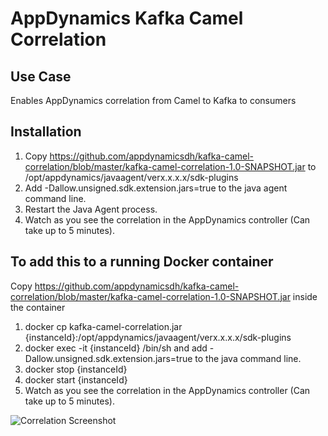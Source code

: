 # AppDynamics Kafka Camel Correlation

## Use Case
Enables AppDynamics correlation from Camel to Kafka to consumers 

## Installation

1. Copy https://github.com/appdynamicsdh/kafka-camel-correlation/blob/master/kafka-camel-correlation-1.0-SNAPSHOT.jar to /opt/appdynamics/javaagent/verx.x.x.x/sdk-plugins
2. Add -Dallow.unsigned.sdk.extension.jars=true to the java agent command line.
3. Restart the Java Agent process.
4. Watch as you see the correlation in the AppDynamics controller (Can take up to 5 minutes).

## To add this to a running Docker container

Copy https://github.com/appdynamicsdh/kafka-camel-correlation/blob/master/kafka-camel-correlation-1.0-SNAPSHOT.jar inside the container 

1. docker cp kafka-camel-correlation.jar {instanceId}:/opt/appdynamics/javaagent/verx.x.x.x/sdk-plugins
2. docker exec -it {instanceId} /bin/sh and add -Dallow.unsigned.sdk.extension.jars=true to the java command line. 
3. docker stop {instanceId}
4. docker start {instanceId}
5. Watch as you see the correlation in the AppDynamics controller (Can take up to 5 minutes).


![Correlation Screenshot](https://github.com/appdynamicsdh/kafka-camel-correlation/blob/master/KafkaCamelCorrelation.png)
